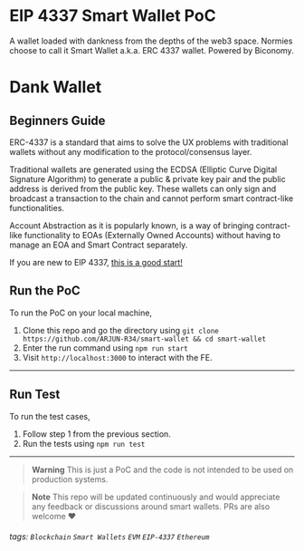 # EIP 4337 Smart Wallet PoC

A wallet loaded with dankness from the depths of the web3 space. Normies choose to call it Smart Wallet a.k.a. ERC 4337 wallet. Powered by Biconomy.


Dank Wallet
===


## Beginners Guide

ERC-4337 is a standard that aims to solve the UX problems with traditional wallets without any modification to the protocol/consensus layer.

Traditional wallets are generated using the ECDSA (Elliptic Curve Digital Signature Algorithm) to generate a public & private key pair and the public address is derived from the public key. These wallets can only sign and broadcast a transaction to the chain and cannot perform smart contract-like functionalities.

Account Abstraction as it is popularly known, is a way of bringing contract-like functionality to EOAs (Externally Owned Accounts) without having to manage an EOA and Smart Contract separately.

If you are new to EIP 4337, [this is a good start!](https://medium.com/@itsarjn/whatthefork-eip4337-e4c4ed0e1d35)


Run the PoC
---

To run the PoC on your local machine,

1. Clone this repo and go the directory using ```git clone https://github.com/ARJUN-R34/smart-wallet && cd smart-wallet``` 
2. Enter the run command using ```npm run start```
3. Visit `http://localhost:3000` to interact with the FE.
---

Run Test
---

To run the test cases,

1. Follow step 1 from the previous section.
2. Run the tests using ```npm run test```
---

>


> **Warning**
> This is just a PoC and the code is not intended to be used on production systems.

> **Note**
> This repo will be updated continuously and would appreciate any feedback or discussions around smart wallets. PRs are also welcome ❤️

###### tags: `Blockchain` `Smart Wallets` `EVM` `EIP-4337` `Ethereum`
